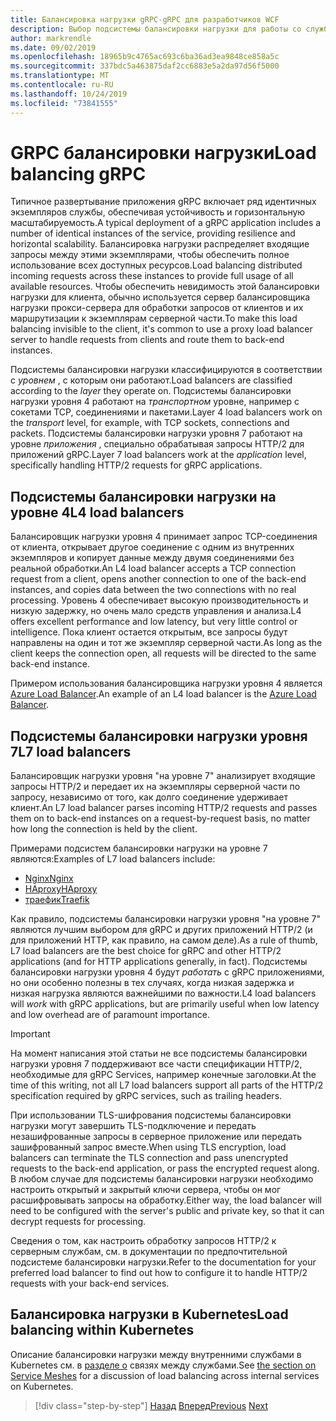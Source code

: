 ```yaml
---
title: Балансировка нагрузки gRPC-gRPC для разработчиков WCF
description: Выбор подсистемы балансировки нагрузки для работы со службами gRPC Services.
author: markrendle
ms.date: 09/02/2019
ms.openlocfilehash: 18965b9c4765ac693c6ba36ad3ea9848ce858a5c
ms.sourcegitcommit: 337bdc5a463875daf2cc6883e5a2da97d56f5000
ms.translationtype: MT
ms.contentlocale: ru-RU
ms.lasthandoff: 10/24/2019
ms.locfileid: "73841555"
---
```

# <a name="load-balancing-grpc"></a><span data-ttu-id="9cb50-103">GRPC балансировки нагрузки</span><span class="sxs-lookup"><span data-stu-id="9cb50-103">Load balancing gRPC</span></span>

<span data-ttu-id="9cb50-104">Типичное развертывание приложения gRPC включает ряд идентичных экземпляров службы, обеспечивая устойчивость и горизонтальную масштабируемость.</span><span class="sxs-lookup"><span data-stu-id="9cb50-104">A typical deployment of a gRPC application includes a number of identical instances of the service, providing resilience and horizontal scalability.</span></span> <span data-ttu-id="9cb50-105">Балансировка нагрузки распределяет входящие запросы между этими экземплярами, чтобы обеспечить полное использование всех доступных ресурсов.</span><span class="sxs-lookup"><span data-stu-id="9cb50-105">Load balancing distributed incoming requests across these instances to provide full usage of all available resources.</span></span> <span data-ttu-id="9cb50-106">Чтобы обеспечить невидимость этой балансировки нагрузки для клиента, обычно используется сервер балансировщика нагрузки прокси-сервера для обработки запросов от клиентов и их маршрутизации к экземплярам серверной части.</span><span class="sxs-lookup"><span data-stu-id="9cb50-106">To make this load balancing invisible to the client, it's common to use a proxy load balancer server to handle requests from clients and route them to back-end instances.</span></span>

<span data-ttu-id="9cb50-107">Подсистемы балансировки нагрузки классифицируются в соответствии с *уровнем* , с которым они работают.</span><span class="sxs-lookup"><span data-stu-id="9cb50-107">Load balancers are classified according to the *layer* they operate on.</span></span> <span data-ttu-id="9cb50-108">Подсистемы балансировки нагрузки уровня 4 работают на *транспортном* уровне, например с сокетами TCP, соединениями и пакетами.</span><span class="sxs-lookup"><span data-stu-id="9cb50-108">Layer 4 load balancers work on the *transport* level, for example, with TCP sockets, connections and packets.</span></span> <span data-ttu-id="9cb50-109">Подсистемы балансировки нагрузки уровня 7 работают на уровне *приложения* , специально обрабатывая запросы HTTP/2 для приложений gRPC.</span><span class="sxs-lookup"><span data-stu-id="9cb50-109">Layer 7 load balancers work at the *application* level, specifically handling HTTP/2 requests for gRPC applications.</span></span>

## <a name="l4-load-balancers"></a><span data-ttu-id="9cb50-110">Подсистемы балансировки нагрузки на уровне 4</span><span class="sxs-lookup"><span data-stu-id="9cb50-110">L4 load balancers</span></span>

<span data-ttu-id="9cb50-111">Балансировщик нагрузки уровня 4 принимает запрос TCP-соединения от клиента, открывает другое соединение с одним из внутренних экземпляров и копирует данные между двумя соединениями без реальной обработки.</span><span class="sxs-lookup"><span data-stu-id="9cb50-111">An L4 load balancer accepts a TCP connection request from a client, opens another connection to one of the back-end instances, and copies data between the two connections with no real processing.</span></span> <span data-ttu-id="9cb50-112">Уровень 4 обеспечивает высокую производительность и низкую задержку, но очень мало средств управления и анализа.</span><span class="sxs-lookup"><span data-stu-id="9cb50-112">L4 offers excellent performance and low latency, but very little control or intelligence.</span></span> <span data-ttu-id="9cb50-113">Пока клиент остается открытым, все запросы будут направлены на один и тот же экземпляр серверной части.</span><span class="sxs-lookup"><span data-stu-id="9cb50-113">As long as the client keeps the connection open, all requests will be directed to the same back-end instance.</span></span>

<span data-ttu-id="9cb50-114">Примером использования балансировщика нагрузки уровня 4 является [Azure Load Balancer](https://azure.microsoft.com/services/load-balancer/).</span><span class="sxs-lookup"><span data-stu-id="9cb50-114">An example of an L4 load balancer is the [Azure Load Balancer](https://azure.microsoft.com/services/load-balancer/).</span></span>

## <a name="l7-load-balancers"></a><span data-ttu-id="9cb50-115">Подсистемы балансировки нагрузки уровня 7</span><span class="sxs-lookup"><span data-stu-id="9cb50-115">L7 load balancers</span></span>

<span data-ttu-id="9cb50-116">Балансировщик нагрузки уровня "на уровне 7" анализирует входящие запросы HTTP/2 и передает их на экземпляры серверной части по запросу, независимо от того, как долго соединение удерживает клиент.</span><span class="sxs-lookup"><span data-stu-id="9cb50-116">An L7 load balancer parses incoming HTTP/2 requests and passes them on to back-end instances on a request-by-request basis, no matter how long the connection is held by the client.</span></span>

<span data-ttu-id="9cb50-117">Примерами подсистем балансировки нагрузки на уровне 7 являются:</span><span class="sxs-lookup"><span data-stu-id="9cb50-117">Examples of L7 load balancers include:</span></span>

- [<span data-ttu-id="9cb50-118">Nginx</span><span class="sxs-lookup"><span data-stu-id="9cb50-118">Nginx</span></span>](https://www.nginx.com/)
- [<span data-ttu-id="9cb50-119">HAproxy</span><span class="sxs-lookup"><span data-stu-id="9cb50-119">HAproxy</span></span>](https://www.haproxy.com/)
- [<span data-ttu-id="9cb50-120">траефик</span><span class="sxs-lookup"><span data-stu-id="9cb50-120">Traefik</span></span>](https://traefik.io/)

<span data-ttu-id="9cb50-121">Как правило, подсистемы балансировки нагрузки уровня "на уровне 7" являются лучшим выбором для gRPC и других приложений HTTP/2 (и для приложений HTTP, как правило, на самом деле).</span><span class="sxs-lookup"><span data-stu-id="9cb50-121">As a rule of thumb, L7 load balancers are the best choice for gRPC and other HTTP/2 applications (and for HTTP applications generally, in fact).</span></span> <span data-ttu-id="9cb50-122">Подсистемы балансировки нагрузки уровня 4 будут *работать* с gRPC приложениями, но они особенно полезны в тех случаях, когда низкая задержка и низкая нагрузка являются важнейшими по важности.</span><span class="sxs-lookup"><span data-stu-id="9cb50-122">L4 load balancers will *work* with gRPC applications, but are primarily useful when low latency and low overhead are of paramount importance.</span></span>

> [!IMPORTANT]
> <span data-ttu-id="9cb50-123">На момент написания этой статьи не все подсистемы балансировки нагрузки уровня 7 поддерживают все части спецификации HTTP/2, необходимые для gRPC Services, например конечные заголовки.</span><span class="sxs-lookup"><span data-stu-id="9cb50-123">At the time of this writing, not all L7 load balancers support all parts of the HTTP/2 specification required by gRPC services, such as trailing headers.</span></span>

<span data-ttu-id="9cb50-124">При использовании TLS-шифрования подсистемы балансировки нагрузки могут завершить TLS-подключение и передать незашифрованные запросы в серверное приложение или передать зашифрованный запрос вместе.</span><span class="sxs-lookup"><span data-stu-id="9cb50-124">When using TLS encryption, load balancers can terminate the TLS connection and pass unencrypted requests to the back-end application, or pass the encrypted request along.</span></span> <span data-ttu-id="9cb50-125">В любом случае для подсистемы балансировки нагрузки необходимо настроить открытый и закрытый ключи сервера, чтобы он мог расшифровывать запросы на обработку.</span><span class="sxs-lookup"><span data-stu-id="9cb50-125">Either way, the load balancer will need to be configured with the server's public and private key, so that it can decrypt requests for processing.</span></span>

<span data-ttu-id="9cb50-126">Сведения о том, как настроить обработку запросов HTTP/2 к серверным службам, см. в документации по предпочтительной подсистеме балансировки нагрузки.</span><span class="sxs-lookup"><span data-stu-id="9cb50-126">Refer to the documentation for your preferred load balancer to find out how to configure it to handle HTTP/2 requests with your back-end services.</span></span>

## <a name="load-balancing-within-kubernetes"></a><span data-ttu-id="9cb50-127">Балансировка нагрузки в Kubernetes</span><span class="sxs-lookup"><span data-stu-id="9cb50-127">Load balancing within Kubernetes</span></span>

<span data-ttu-id="9cb50-128">Описание балансировки нагрузки между внутренними службами в Kubernetes см. в [разделе о](service-mesh.md) связях между службами.</span><span class="sxs-lookup"><span data-stu-id="9cb50-128">See [the section on Service Meshes](service-mesh.md) for a discussion of load balancing across internal services on Kubernetes.</span></span>

>[!div class="step-by-step"]
><span data-ttu-id="9cb50-129">[Назад](service-mesh.md)
>[Вперед](application-performance-management.md)</span><span class="sxs-lookup"><span data-stu-id="9cb50-129">[Previous](service-mesh.md)
[Next](application-performance-management.md)</span></span>
